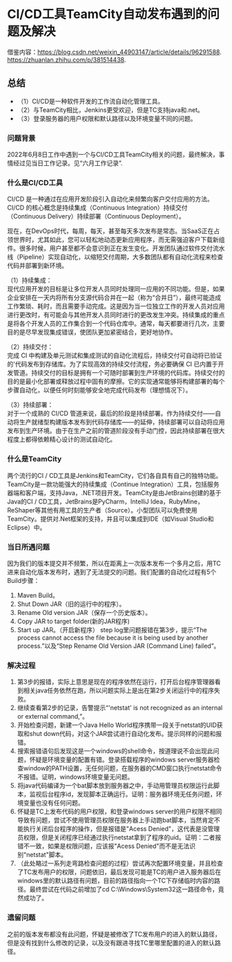 # CI/CD工具TeamCity自动发布遇到的问题及解决
借鉴内容：https://blog.csdn.net/weixin_44903147/article/details/96291588.   
https://zhuanlan.zhihu.com/p/381514438.

## 总结
+ （1）CI/CD是一种软件开发的工作流自动化管理工具。
+ （2）与TeamCity相比，Jenkins更受欢迎，但是TC支持java和.net。
+ （3）登录服务器的用户权限和默认路径以及环境变量不同的问题。

### 问题背景
2022年6月8日工作中遇到一个与CI/CD工具TeamCity相关的问题，最终解决，事情经过见当日工作记录。见“六月工作记录”.


### 什么是CI/CD工具
CI/CD 是一种通过在应用开发阶段引入自动化来频繁向客户交付应用的方法。CI/CD 的核心概念是持续集成（Continuous Integration）持续交付（Continuous Delivery）持续部署（Continuous Deployment）。   

现在，在DevOps时代，每周，每天，甚至每天多次发布是常态。当SaaS正在占领世界时，尤其如此，您可以轻松地动态更新应用程序，而无需强迫客户下载新组件。很多时候，用户甚至都不会意识到正在发生变化。开发团队通过软件交付流水线（Pipeline）实现自动化，以缩短交付周期，大多数团队都有自动化流程来检查代码并部署到新环境。   

（1）持续集成：   
现代应用开发的目标是让多位开发人员同时处理同一应用的不同功能。但是，如果企业安排在一天内将所有分支源代码合并在一起（称为“合并日”），最终可能造成工作繁琐、耗时，而且需要手动完成。这是因为当一位独立工作的开发人员对应用进行更改时，有可能会与其他开发人员同时进行的更改发生冲突。持续集成的重点是将各个开发人员的工作集合到一个代码仓库中。通常，每天都要进行几次，主要目的是尽早发现集成错误，使团队更加紧密结合，更好地协作。   

（2）持续交付：   
完成 CI 中构建及单元测试和集成测试的自动化流程后，持续交付可自动将已验证的'代码发布到存储库。为了实现高效的持续交付流程，务必要确保 CI 已内置于开发管道。持续交付的目标是拥有一个可随时部署到生产环境的代码库。持续交付的目的是最小化部署或释放过程中固有的摩擦。它的实现通常能够将构建部署的每个步骤自动化，以便任何时刻能够安全地完成代码发布（理想情况下）。   

（3）持续部署：   
对于一个成熟的 CI/CD 管道来说，最后的阶段是持续部署。作为持续交付——自动将生产就绪型构建版本发布到代码存储库——的延伸，持续部署可以自动将应用发布到生产环境。由于在生产之前的管道阶段没有手动门控，因此持续部署在很大程度上都得依赖精心设计的测试自动化。   

### 什么是TeamCity
两个流行的CI / CD工具是Jenkins和TeamCity，它们各自具有自己的独特功能。TeamCity是一款功能强大的持续集成（Continue Integration）工具，包括服务器端和客户端，支持Java，.NET项目开发。TeamCity是由JetBrains创建的基于Java的CI / CD工具，JetBrains是PyCharm，IntelliJ Idea，RubyMine，ReShaper等其他有用工具的生产者（Source）。小型团队可以免费使用TeamCity。提供对.Net框架的支持，并且可以集成到IDE（如Visual Studio和Eclipse）中。


### 当日所遇问题
因为我们的版本提交并不频繁，所以在距离上一次版本发布一个多月之后，用TC进来自动化版本发布时，遇到了无法提交的问题。我们配置的自动化过程有5个Build步骤：
1. Maven Build。
2. Shut Down JAR（旧的运行中的程序）。
3. Rename Old version JAR（保存一个历史版本）。
4. Copy JAR to target folder(新的JAR程序)
5. Start up JAR。（开启新程序）
step log里问题报错在第3步，提示“The process cannot access the file because it is being used by another process.”以及“Step Rename Old Version JAR (Command Line) failed”。

### 解决过程
1. 第3步的报错，实际上意思是现在的程序依然在运行，打开后台程序管理器看到相关java任务依然在跑，所以问题实际上是出在第2步关闭运行中的程序失败。   
2. 继续查看第2步的记录，告警提示“'netstat' is not recognized as an internal or external command,”。   
3. 开始检查问题，新建一个Java Hello World程序携带一段关于netstat的UID获取和shut down代码，对这个JAR尝试进行自动化发布。提示同样的问题和报错。   
4. 搜索报错语句后发现这是一个windows的shell命令，按道理说不会出现此问题，怀疑是环境变量的配置有错。登录搭载程序的windows server服务器检查window的PATH设置，无任何问题，在服务器的CMD窗口执行netstat命令不报错。证明，windows环境变量无问题。
5. 将java代码编译为一个bat脚本放到服务器之中，手动用管理员权限运行此脚本，监视后台程序id，发现脚本正确运行。证明：服务器环境无任务问题，环境变量也没有任何问题。
6. 怀疑是TC上发布代码的用户权限，和登录windows server的用户权限不相同导致有问题，尝试不使用管理员权限在服务器上手动跑bat脚本，当然肯定不能执行关闭后台程序的操作，但是报错是"Acess Denied"，这代表是没管理员权限，但是关闭程序已经通过执行netstat拿到了程序的uid。证明：二者报错不一致，如果是权限问题，应该报"Acess Denied"而不是无法识别"netstat"脚本。
7. （此处略过一系列走弯路检查问题的过程）尝试再次配置环境变量，并且检查了TC发布用户的权限，问题依旧，最后发现可能是TC的用户进入服务器后在windows里的默认路径有问题，目前的路径指向一个TC下存储临时内容的路径。最终尝试在代码之前增加了cd C:\Windows\System32这一路径命令，竟然成功了。

### 遗留问题
之前的版本发布都没有此问题，怀疑是被修改了TC发布用户的进入的默认路径，但是没有找到什么修改的记录，以及没有跟进寻找TC里哪里配置的进入的默认路径。
